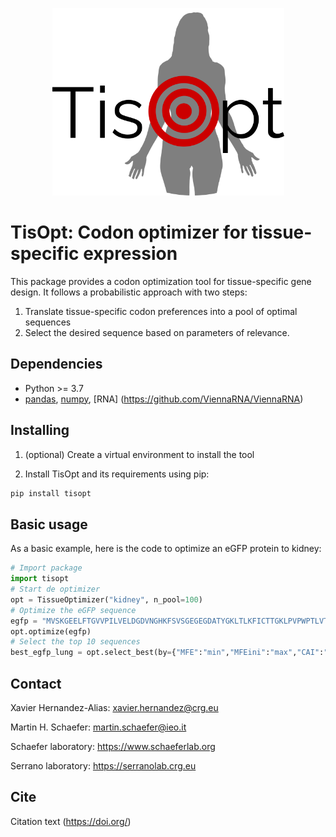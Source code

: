 <p align="center">
	<img src="img/logo.png" width="371" height="300">
</p>

# TisOpt: Codon optimizer for tissue-specific expression

This package provides a codon optimization tool for tissue-specific gene design. It follows a probabilistic approach with two steps:
1) Translate tissue-specific codon preferences into a pool of optimal sequences
2) Select the desired sequence based on parameters of relevance.

## Dependencies

- Python >= 3.7
- [pandas](https://pandas.pydata.org/), [numpy](https://numpy.org/), [RNA] (https://github.com/ViennaRNA/ViennaRNA)

## Installing

1) (optional) Create a virtual environment to install the tool

2) Install TisOpt and its requirements using pip:
```bash
pip install tisopt
```

## Basic usage

As a basic example, here is the code to optimize an eGFP protein to kidney:
```python
# Import package
import tisopt
# Start de optimizer
opt = TissueOptimizer("kidney", n_pool=100)
# Optimize the eGFP sequence
egfp = "MVSKGEELFTGVVPILVELDGDVNGHKFSVSGEGEGDATYGKLTLKFICTTGKLPVPWPTLVTTLTYGVQCFSRYPDHMKQHDFFKSAMPEGYVQERTIFFKDDGNYKTRAEVKFEGDTLVNRIELKGIDFKEDGNILGHKLEYNYNSHNVYIMADKQKNGIKVNFKIRHNIEDGSVQLADHYQQNTPIGDGPVLLPDNHYLSTQSALSKDPNEKRDHMVLLEFVTAAGITLGMDELYK"
opt.optimize(egfp)
# Select the top 10 sequences
best_egfp_lung = opt.select_best(by={"MFE":"min","MFEini":"max","CAI":"max","CPB":"max","ENC":"min"},homopolymers=7, top=10)
```

## Contact

Xavier Hernandez-Alias: xavier.hernandez@crg.eu

Martin H. Schaefer: martin.schaefer@ieo.it

Schaefer laboratory: https://www.schaeferlab.org

Serrano laboratory: https://serranolab.crg.eu


## Cite

Citation text (https://doi.org/)